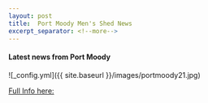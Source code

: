 ```yaml
---
layout: post
title:  Port Moody Men's Shed News
excerpt_separator: <!--more-->
---
```


#### Latest news from Port Moody

![_config.yml]({{ site.baseurl }}/images/portmoody21.jpg)

[Full Info here:](https://www.tricitynews.com/local-news/mens-shed-would-be-a-throwback-to-port-moodys-roots-3255979?utm_source=Email_Share&utm_medium=Email_Share&utm_campaign=Email_Share)



